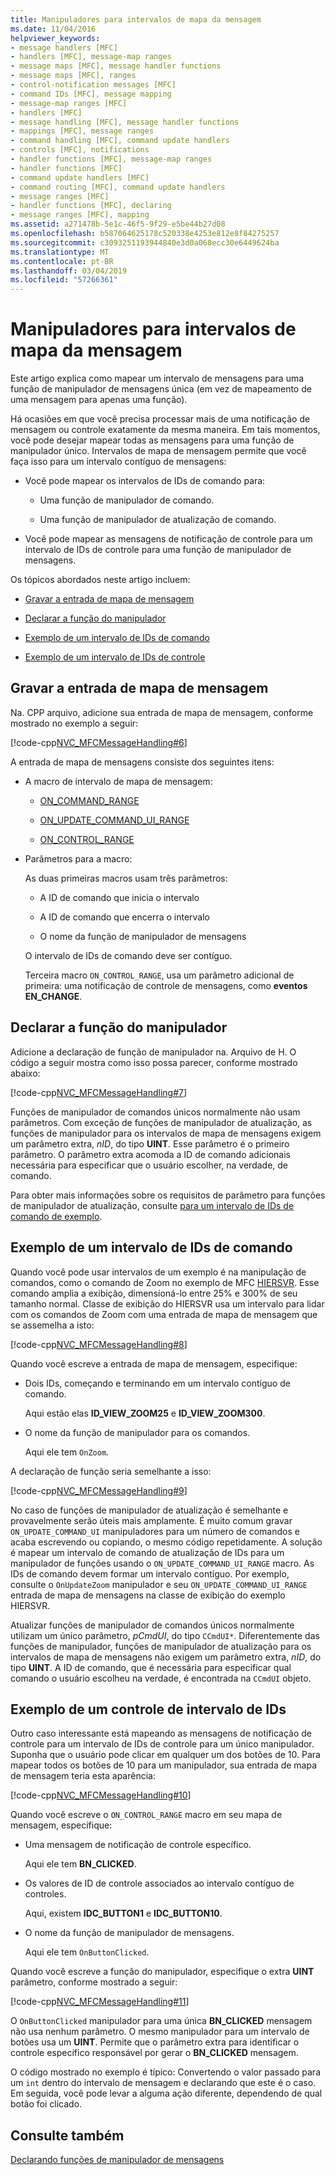 ```yaml
---
title: Manipuladores para intervalos de mapa da mensagem
ms.date: 11/04/2016
helpviewer_keywords:
- message handlers [MFC]
- handlers [MFC], message-map ranges
- message maps [MFC], message handler functions
- message maps [MFC], ranges
- control-notification messages [MFC]
- command IDs [MFC], message mapping
- message-map ranges [MFC]
- handlers [MFC]
- message handling [MFC], message handler functions
- mappings [MFC], message ranges
- command handling [MFC], command update handlers
- controls [MFC], notifications
- handler functions [MFC], message-map ranges
- handler functions [MFC]
- command update handlers [MFC]
- command routing [MFC], command update handlers
- message ranges [MFC]
- handler functions [MFC], declaring
- message ranges [MFC], mapping
ms.assetid: a271478b-5e1c-46f5-9f29-e5be44b27d08
ms.openlocfilehash: b587064625178c520338e4253e812e8f84275257
ms.sourcegitcommit: c3093251193944840e3d0a068ecc30e6449624ba
ms.translationtype: MT
ms.contentlocale: pt-BR
ms.lasthandoff: 03/04/2019
ms.locfileid: "57266361"
---
```

# <a name="handlers-for-message-map-ranges"></a>Manipuladores para intervalos de mapa da mensagem

Este artigo explica como mapear um intervalo de mensagens para uma função de manipulador de mensagens única (em vez de mapeamento de uma mensagem para apenas uma função).

Há ocasiões em que você precisa processar mais de uma notificação de mensagem ou controle exatamente da mesma maneira. Em tais momentos, você pode desejar mapear todas as mensagens para uma função de manipulador único. Intervalos de mapa de mensagem permite que você faça isso para um intervalo contíguo de mensagens:

- Você pode mapear os intervalos de IDs de comando para:

  - Uma função de manipulador de comando.

  - Uma função de manipulador de atualização de comando.

- Você pode mapear as mensagens de notificação de controle para um intervalo de IDs de controle para uma função de manipulador de mensagens.

Os tópicos abordados neste artigo incluem:

- [Gravar a entrada de mapa de mensagem](#_core_writing_the_message.2d.map_entry)

- [Declarar a função do manipulador](#_core_declaring_the_handler_function)

- [Exemplo de um intervalo de IDs de comando](#_core_example_for_a_range_of_command_ids)

- [Exemplo de um intervalo de IDs de controle](#_core_example_for_a_range_of_control_ids)

##  <a name="_core_writing_the_message.2d.map_entry"></a> Gravar a entrada de mapa de mensagem

Na. CPP arquivo, adicione sua entrada de mapa de mensagem, conforme mostrado no exemplo a seguir:

[!code-cpp[NVC_MFCMessageHandling#6](../mfc/codesnippet/cpp/handlers-for-message-map-ranges_1.cpp)]

A entrada de mapa de mensagens consiste dos seguintes itens:

- A macro de intervalo de mapa de mensagem:

  - [ON_COMMAND_RANGE](reference/message-map-macros-mfc.md#on_command_range)

  - [ON_UPDATE_COMMAND_UI_RANGE](reference/message-map-macros-mfc.md#on_update_command_ui_range)

  - [ON_CONTROL_RANGE](reference/message-map-macros-mfc.md#on_control_range)

- Parâmetros para a macro:

  As duas primeiras macros usam três parâmetros:

  - A ID de comando que inicia o intervalo

  - A ID de comando que encerra o intervalo

  - O nome da função de manipulador de mensagens

  O intervalo de IDs de comando deve ser contíguo.

  Terceira macro `ON_CONTROL_RANGE`, usa um parâmetro adicional de primeira: uma notificação de controle de mensagens, como **eventos EN_CHANGE**.

##  <a name="_core_declaring_the_handler_function"></a> Declarar a função do manipulador

Adicione a declaração de função de manipulador na. Arquivo de H. O código a seguir mostra como isso possa parecer, conforme mostrado abaixo:

[!code-cpp[NVC_MFCMessageHandling#7](../mfc/codesnippet/cpp/handlers-for-message-map-ranges_2.h)]

Funções de manipulador de comandos únicos normalmente não usam parâmetros. Com exceção de funções de manipulador de atualização, as funções de manipulador para os intervalos de mapa de mensagens exigem um parâmetro extra, *nID*, do tipo **UINT**. Esse parâmetro é o primeiro parâmetro. O parâmetro extra acomoda a ID de comando adicionais necessária para especificar que o usuário escolher, na verdade, de comando.

Para obter mais informações sobre os requisitos de parâmetro para funções de manipulador de atualização, consulte [para um intervalo de IDs de comando de exemplo](#_core_example_for_a_range_of_command_ids).

##  <a name="_core_example_for_a_range_of_command_ids"></a> Exemplo de um intervalo de IDs de comando

Quando você pode usar intervalos de um exemplo é na manipulação de comandos, como o comando de Zoom no exemplo de MFC [HIERSVR](../visual-cpp-samples.md). Esse comando amplia a exibição, dimensioná-lo entre 25% e 300% de seu tamanho normal. Classe de exibição do HIERSVR usa um intervalo para lidar com os comandos de Zoom com uma entrada de mapa de mensagem que se assemelha a isto:

[!code-cpp[NVC_MFCMessageHandling#8](../mfc/codesnippet/cpp/handlers-for-message-map-ranges_3.cpp)]

Quando você escreve a entrada de mapa de mensagem, especifique:

- Dois IDs, começando e terminando em um intervalo contíguo de comando.

   Aqui estão elas **ID_VIEW_ZOOM25** e **ID_VIEW_ZOOM300**.

- O nome da função de manipulador para os comandos.

   Aqui ele tem `OnZoom`.

A declaração de função seria semelhante a isso:

[!code-cpp[NVC_MFCMessageHandling#9](../mfc/codesnippet/cpp/handlers-for-message-map-ranges_4.h)]

No caso de funções de manipulador de atualização é semelhante e provavelmente serão úteis mais amplamente. É muito comum gravar `ON_UPDATE_COMMAND_UI` manipuladores para um número de comandos e acaba escrevendo ou copiando, o mesmo código repetidamente. A solução é mapear um intervalo de comando de atualização de IDs para um manipulador de funções usando o `ON_UPDATE_COMMAND_UI_RANGE` macro. As IDs de comando devem formar um intervalo contíguo. Por exemplo, consulte o `OnUpdateZoom` manipulador e seu `ON_UPDATE_COMMAND_UI_RANGE` entrada de mapa de mensagens na classe de exibição do exemplo HIERSVR.

Atualizar funções de manipulador de comandos únicos normalmente utilizam um único parâmetro, *pCmdUI*, do tipo `CCmdUI*`. Diferentemente das funções de manipulador, funções de manipulador de atualização para os intervalos de mapa de mensagens não exigem um parâmetro extra, *nID*, do tipo **UINT**. A ID de comando, que é necessária para especificar qual comando o usuário escolheu na verdade, é encontrada na `CCmdUI` objeto.

##  <a name="_core_example_for_a_range_of_control_ids"></a> Exemplo de um controle de intervalo de IDs

Outro caso interessante está mapeando as mensagens de notificação de controle para um intervalo de IDs de controle para um único manipulador. Suponha que o usuário pode clicar em qualquer um dos botões de 10. Para mapear todos os botões de 10 para um manipulador, sua entrada de mapa de mensagem teria esta aparência:

[!code-cpp[NVC_MFCMessageHandling#10](../mfc/codesnippet/cpp/handlers-for-message-map-ranges_5.cpp)]

Quando você escreve o `ON_CONTROL_RANGE` macro em seu mapa de mensagem, especifique:

- Uma mensagem de notificação de controle específico.

   Aqui ele tem **BN_CLICKED**.

- Os valores de ID de controle associados ao intervalo contíguo de controles.

   Aqui, existem **IDC_BUTTON1** e **IDC_BUTTON10**.

- O nome da função de manipulador de mensagens.

   Aqui ele tem `OnButtonClicked`.

Quando você escreve a função do manipulador, especifique o extra **UINT** parâmetro, conforme mostrado a seguir:

[!code-cpp[NVC_MFCMessageHandling#11](../mfc/codesnippet/cpp/handlers-for-message-map-ranges_6.cpp)]

O `OnButtonClicked` manipulador para uma única **BN_CLICKED** mensagem não usa nenhum parâmetro. O mesmo manipulador para um intervalo de botões usa um **UINT**. Permite que o parâmetro extra para identificar o controle específico responsável por gerar o **BN_CLICKED** mensagem.

O código mostrado no exemplo é típico: Convertendo o valor passado para um `int` dentro do intervalo de mensagem e declarando que este é o caso. Em seguida, você pode levar a alguma ação diferente, dependendo de qual botão foi clicado.

## <a name="see-also"></a>Consulte também

[Declarando funções de manipulador de mensagens](../mfc/declaring-message-handler-functions.md)
